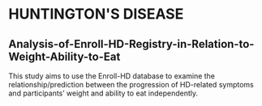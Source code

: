 # HUNTINGTON'S DISEASE
## Analysis-of-Enroll-HD-Registry-in-Relation-to-Weight-Ability-to-Eat
This study aims to use the Enroll-HD database to examine the relationship/prediction between the progression of HD-related symptoms and participants’ weight and ability to eat independently.
